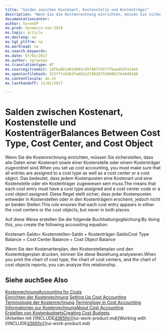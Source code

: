 ```yaml
---
title: "Salden zwischen Kostenart, Kostenstelle und Kostenträger"
description: "Wenn Sie die Kostenrechnung einrichten, müssen Sie sicherstellen, dass alle Daten einer Kostenart sowie einer Kostenstelle oder einem Kostenträger zugeordnet sind. Das bedeutet, dass jedem Kostenposten eine Kostenart und eine Kostenstelle oder ein Kostenträger zugewiesen sein muss. Diese Regel stellt sicher, dass jeder Kostenposten entweder in Kostenstellen oder in den Kostenträgern erscheint, jedoch nicht an beiden Stellen."
documentationcenter: 
author: SorenGP
ms.prod: dynamics-nav-2018
ms.topic: article
ms.devlang: na
ms.tgt_pltfrm: na
ms.workload: na
ms.search.keywords: 
ms.date: 07/01/2017
ms.author: sgroespe
ms.translationtype: HT
ms.sourcegitcommit: 1dfba8b14019991c95f40ffd5f7fbaed5df414eb
ms.openlocfilehash: 323fffa5d63fa682a378928733680917b44d9188
ms.contentlocale: de-ch
ms.lasthandoff: 12/01/2017

---
```

# <a name="balances-between-cost-type-cost-center-and-cost-object"></a><span data-ttu-id="5400f-105">Salden zwischen Kostenart, Kostenstelle und Kostenträger</span><span class="sxs-lookup"><span data-stu-id="5400f-105">Balances Between Cost Type, Cost Center, and Cost Object</span></span>
<span data-ttu-id="5400f-106">Wenn Sie die Kostenrechnung einrichten, müssen Sie sicherstellen, dass alle Daten einer Kostenart sowie einer Kostenstelle oder einem Kostenträger zugeordnet sind.</span><span class="sxs-lookup"><span data-stu-id="5400f-106">When you set up cost accounting, you must make sure that all entries are assigned to a cost type as well as a cost center or a cost object.</span></span> <span data-ttu-id="5400f-107">Das bedeutet, dass jedem Kostenposten eine Kostenart und eine Kostenstelle oder ein Kostenträger zugewiesen sein muss.</span><span class="sxs-lookup"><span data-stu-id="5400f-107">The means that each cost entry must have a cost type assigned and a cost center code or a cost object assigned.</span></span> <span data-ttu-id="5400f-108">Diese Regel stellt sicher, dass jeder Kostenposten entweder in Kostenstellen oder in den Kostenträgern erscheint, jedoch nicht an beiden Stellen.</span><span class="sxs-lookup"><span data-stu-id="5400f-108">This rule ensures that each cost entry appears in either the cost centers or the cost objects, but never in both places.</span></span>  

 <span data-ttu-id="5400f-109">Auf diese Weise erstellen Sie die folgende Buchhaltungsgleichung:</span><span class="sxs-lookup"><span data-stu-id="5400f-109">By doing this, you create the following accounting equation:</span></span>  

 <span data-ttu-id="5400f-110">Kostenart-Saldo= Kostenstellen-Saldo + Kostenträger-Saldo</span><span class="sxs-lookup"><span data-stu-id="5400f-110">Cost Type Balance = Cost Center Balance + Cost Object Balance</span></span>  

 <span data-ttu-id="5400f-111">Wenn Sie den Kostenartenplan, den Kostenstellenplan und den Kostenträgerplan drucken, können Sie diese Beziehung analysieren.</span><span class="sxs-lookup"><span data-stu-id="5400f-111">When you print the chart of cost type, the chart of cost centers, and the chart of cost objects reports, you can analyze this relationship.</span></span>  

## <a name="see-also"></a><span data-ttu-id="5400f-112">Siehe auch</span><span class="sxs-lookup"><span data-stu-id="5400f-112">See Also</span></span>  
[<span data-ttu-id="5400f-113">Kostenrechnung</span><span class="sxs-lookup"><span data-stu-id="5400f-113">Accounting for Costs</span></span>](finance-manage-cost-accounting.md)  
 <span data-ttu-id="5400f-114">[Einrichten der Kostenrechnung](finance-set-up-cost-accounting.md) </span><span class="sxs-lookup"><span data-stu-id="5400f-114">[Setting Up Cost Accounting](finance-set-up-cost-accounting.md) </span></span>  
 <span data-ttu-id="5400f-115">[Terminologie der Kostenrechnung](finance-terminology-in-cost-accounting.md) </span><span class="sxs-lookup"><span data-stu-id="5400f-115">[Terminology in Cost Accounting](finance-terminology-in-cost-accounting.md) </span></span>  
 [<span data-ttu-id="5400f-116">Informationen zur Kostenrechnung</span><span class="sxs-lookup"><span data-stu-id="5400f-116">About Cost Accounting</span></span>](finance-about-cost-accounting.md)  
 [<span data-ttu-id="5400f-117">Erstellen von Kostenbudgets</span><span class="sxs-lookup"><span data-stu-id="5400f-117">Creating Cost Budgets</span></span>](finance-create-cost-budgets.md)  
 <span data-ttu-id="5400f-118">[Arbeiten mit [!INCLUDE[d365fin](includes/d365fin_md.md)]](ui-work-product.md)</span><span class="sxs-lookup"><span data-stu-id="5400f-118">[Working with [!INCLUDE[d365fin](includes/d365fin_md.md)]](ui-work-product.md)</span></span>

